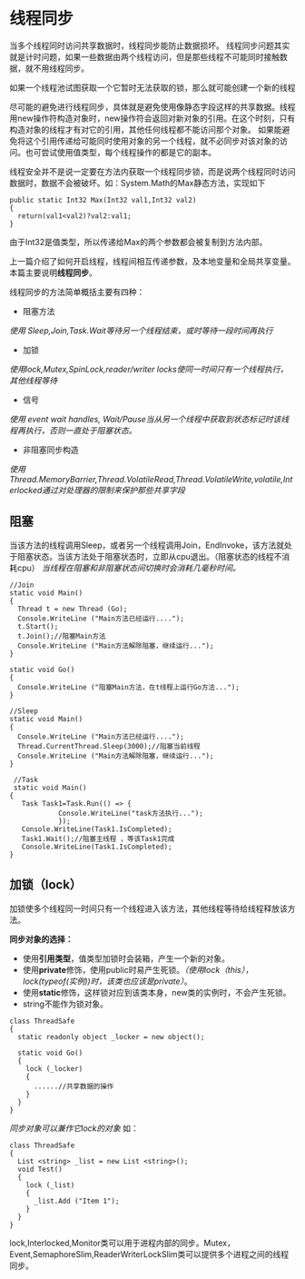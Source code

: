# 线程同步
当多个线程同时访问共享数据时，线程同步能防止数据损坏。
线程同步问题其实就是计时问题，如果一些数据由两个线程访问，但是那些线程不可能同时接触数据，就不用线程同步。

如果一个线程池试图获取一个它暂时无法获取的锁，那么就可能创建一个新的线程

尽可能的避免进行线程同步，具体就是避免使用像静态字段这样的共享数据。线程用new操作符构造对象时，new操作符会返回对新对象的引用。在这个时刻，只有构造对象的线程才有对它的引用，其他任何线程都不能访问那个对象。
如果能避免将这个引用传递给可能同时使用对象的另一个线程，就不必同步对该对象的访问。也可尝试使用值类型，每个线程操作的都是它的副本。

线程安全并不是说一定要在方法内获取一个线程同步锁，而是说两个线程同时访问数据时，数据不会被破坏。如：System.Math的Max静态方法，实现如下
``` CSharp
public static Int32 Max(Int32 val1,Int32 val2)
{
  return(val1<val2)?val2:val1;
}
```
由于Int32是值类型，所以传递给Max的两个参数都会被复制到方法内部。


上一篇介绍了如何开启线程，线程间相互传递参数，及本地变量和全局共享变量。
本篇主要说明**线程同步**。

线程同步的方法简单概括主要有四种：
* 阻塞方法

 *使用 Sleep,Join,Task.Wait等待另一个线程结束，或时等待一段时间再执行*
* 加锁

 *使用lock,Mutex,SpinLock,reader/writer locks使同一时间只有一个线程执行，其他线程等待*
* 信号

*使用 event wait handles, Wait/Pause当从另一个线程中获取到状态标记时该线程再执行，否则一直处于阻塞状态。*
* 非阻塞同步构造

*使用Thread.MemoryBarrier,Thread.VolatileRead,Thread.VolatileWrite,volatile,Interlocked通过对处理器的限制来保护那些共享字段*

## 阻塞
当该方法的线程调用Sleep，或者另一个线程调用Join，EndInvoke，该方法就处于阻塞状态。当该方法处于阻塞状态时，立即从cpu退出。（阻塞状态的线程不消耗cpu）
*当线程在阻塞和非阻塞状态间切换时会消耗几毫秒时间。*
``` CSharp
//Join
static void Main()
{
  Thread t = new Thread (Go);
  Console.WriteLine ("Main方法已经运行....");  
  t.Start();
  t.Join();//阻塞Main方法
  Console.WriteLine ("Main方法解除阻塞，继续运行...");
}
 
static void Go()
{
  Console.WriteLine ("阻塞Main方法，在t线程上运行Go方法..."); 
}

//Sleep
static void Main()
{
  Console.WriteLine ("Main方法已经运行....");  
  Thread.CurrentThread.Sleep(3000);//阻塞当前线程
  Console.WriteLine ("Main方法解除阻塞，继续运行...");
}
 
 //Task
 static void Main()
{
   Task Task1=Task.Run(() => {  
            Console.WriteLine("task方法执行..."); 
            }); 
   Console.WriteLine(Task1.IsCompleted);             
   Task1.Wait();//阻塞主线程 ，等该Task1完成
   Console.WriteLine(Task1.IsCompleted); 
}
```
## 加锁（lock）

加锁使多个线程同一时间只有一个线程进入该方法，其他线程等待给线程释放该方法。

**同步对象的选择：**
* 使用**引用类型**，值类型加锁时会装箱，产生一个新的对象。
* 使用**private**修饰，使用public时易产生死锁。*（使用lock（this），lock(typeof(实例))时，该类也应该是private）*。
* 使用**static**修饰，这样锁对应到该类本身，new类的实例时，不会产生死锁。
* string不能作为锁对象。

``` CSharp
class ThreadSafe
{
  static readonly object _locker = new object();
 
  static void Go()
  {
    lock (_locker)
    {
      ......//共享数据的操作
    }
  }
}
```

*同步对象可以兼作它lock的对象*
如：
``` CSharp
class ThreadSafe
{
  List <string> _list = new List <string>(); 
  void Test()
  {
    lock (_list)
    {
      _list.Add ("Item 1");
    }
  }
}
```

lock,Interlocked,Monitor类可以用于进程内部的同步。Mutex，Event,SemaphoreSlim,ReaderWriterLockSlim类可以提供多个进程之间的线程同步。
